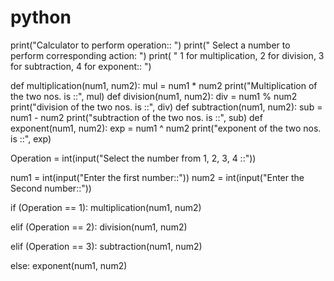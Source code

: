 # python
print("Calculator to perform operation:: ")
print(" Select a number to perform corresponding action: ")
print(
  " 1 for multiplication, 2 for division, 3 for subtraction, 4 for exponent:: ")


def multiplication(num1, num2):
  mul = num1 * num2
  print("Multiplication of the two nos. is ::", mul)
def division(num1, num2):
  div = num1 % num2
  print("division of the two nos. is ::", div)
def subtraction(num1, num2):
  sub = num1 - num2
  print("subtraction of the two nos. is ::", sub)
def exponent(num1, num2):
  exp = num1 ^ num2
  print("exponent of the two nos. is ::", exp)


Operation = int(input("Select the number from 1, 2, 3, 4 ::"))

num1 = int(input("Enter the first number::"))
num2 = int(input("Enter the Second number::"))

if (Operation == 1):
  multiplication(num1, num2)

elif (Operation == 2):
  division(num1, num2)

elif (Operation == 3):
  subtraction(num1, num2)

else:
  exponent(num1, num2)
